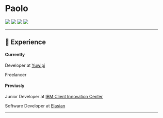   
# Paolo
[![](https://img.shields.io/badge/OS-Ubuntu-orange?style=for-the-badge&logo=appveyor)](https://ubuntu.com/)
[![](https://img.shields.io/badge/OS-Fedora-blue?style=for-the-badge&logo=appveyor)](https://fedora.com/)
[![](https://img.shields.io/badge/OS-REDHAT-red?style=for-the-badge&logo=appveyor)](https://www.redhat.com/en)
[![](https://img.shields.io/badge/Editor-VS%20Code-blue?style=for-the-badge&logo=appveyor)](https://code.visualstudio.com/)

<hr>

## :briefcase: Experience 

#### Currently
Developer at [Yuwipi](https://www.yuwpi.de/)

Freelancer

#### Previusly
Junior Developer at [IBM Client Innovation Center](https://www.ibm.com)

Software Developer at [Elasian](https://www.elaisian.com)

<hr>
<!--
## :dart: Goals

#### Current
- [ ] Improve my career
- [ ] Enjoy experiece abroad
- [ ] Create a software house
- [ ] Partecipate to Hackathons

#### Completed
- [x] Start a programmer career
- [x] Attended a startups accelerator program
-->

#### Keep in touch :smiley:
[![](https://github.com/Forz70043/Forz70043/blob/master/images/linkedin.png)](https://www.linkedin.it/in/paololagalante)
[![](https://github.com/Forz70043/Forz70043/blob/master/images/instagram.png)](https://www.instagram.com/paolo_lagalante/)

<!--
**Dantesk/Dantesk** is a ✨ _special_ ✨ repository because its `README.md` (this file) appears on your GitHub profile.

Here are some ideas to get you started:

- 🔭 I’m currently working on ...
- 🌱 I’m currently learning ...
- 👯 I’m looking to collaborate on ...
- 🤔 I’m looking for help with ...
- 💬 Ask me about ...
- 📫 How to reach me: ...
- 😄 Pronouns: ...
- ⚡ Fun fact: ...
-->
